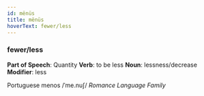 ```yaml
---
id: mënüs
title: mënüs
hoverText: fewer/less
---
```


### fewer/less

**Part of Speech**: Quantity
**Verb**: to be less
**Noun**: lessness/decrease
**Modifier**: less

Portuguese menos /ˈme.nuʃ/
*Romance Language Family*